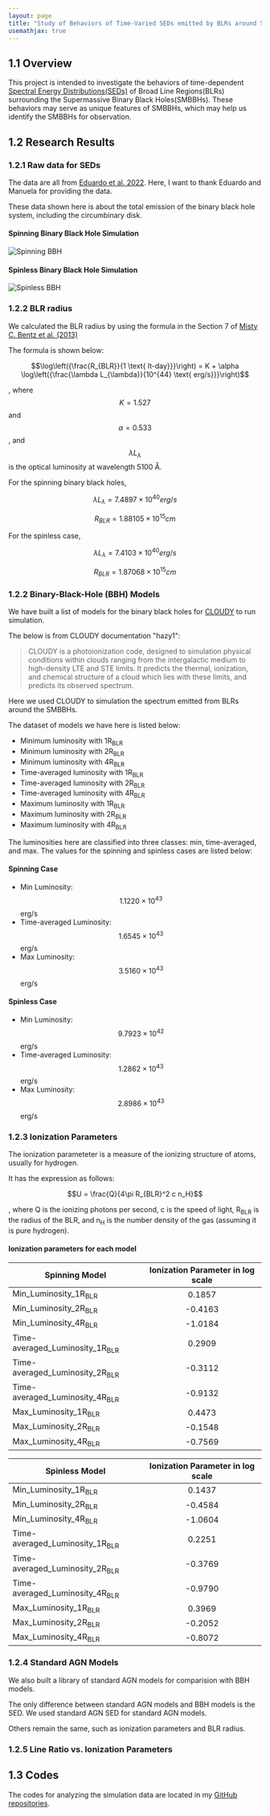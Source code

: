 ```yaml
---
layout: page
title: "Study of Behaviors of Time-Varied SEDs emitted by BLRs around SMBBHs"
usemathjax: true
---
```

## 1.1 Overview

This project is intended to investigate the behaviors of time-dependent [Spectral Energy Distributions(SEDs)](https://en.wikipedia.org/wiki/Spectral_energy_distribution) of Broad Line Regions(BLRs) surrounding the Supermassive Binary Black Holes(SMBBHs). These behaviors may serve as unique features of SMBBHs, which may help us identify the SMBBHs for observation.
## 1.2 Research Results

### 1.2.1 Raw data for SEDs

The data are all from [Eduardo et al. 2022](https://iopscience.iop.org/article/10.3847/1538-4357/ac56de). Here, I want to thank Eduardo and Manuela for providing the data.

These data shown here is about the total emission of the binary black hole system, including the circumbinary disk.

#### Spinning Binary Black Hole Simulation
![Spinning BBH](https://github.com/zj4050/zj4050.github.io/assets/99605082/78cf381c-ad2b-4423-b7dd-44dbd94f6e4b)
#### Spinless Binary Black Hole Simulation
![Spinless BBH](https://github.com/zj4050/zj4050.github.io/assets/99605082/fa760db5-a59f-4a96-bd66-25cf13615185)

### 1.2.2 BLR radius

We calculated the BLR radius by using the formula in the Section 7 of [Misty C. Bentz et al. (2013)](https://iopscience.iop.org/article/10.1088/0004-637X/767/2/149)

The formula is shown below:

$$\log\left({\frac{R_{BLR}}{1 \text{ lt-day}}}\right) = K + \alpha \log\left({\frac{\lambda L_{\lambda}}{10^{44} \text{ erg/s}}}\right)$$

, where $$K = 1.527$$ and $$\alpha = 0.533$$, and $$\lambda L_{\lambda}$$ is the optical luminosity at wavelength 5100 <span>&#8491;</span>.

For the spinning binary black holes,  

$$\lambda L_{\lambda} = 7.4897\times 10^{40} erg/s$$

$$R_{BLR} = 1.88105\times 10^{15} cm $$

For the spinless case, 

$$\lambda L_{\lambda} = 7.4103\times 10^{40} erg/s$$

$$R_{BLR} = 1.87068\times 10^{15} cm$$

### 1.2.2 Binary-Black-Hole (BBH) Models

We have built a list of models for the binary black holes for [CLOUDY](https://trac.nublado.org) to run simulation.

The below is from CLOUDY documentation "hazy1":
>CLOUDY is a photoionization code, designed to simulation physical conditions within clouds ranging from the intergalactic medium to high-density LTE and STE limits. It predicts the thermal, ionization, and chemical structure of a cloud which lies with these limits, and predicts its observed spectrum.

Here we used CLOUDY to simulation the spectrum emitted from BLRs around the SMBBHs.

The dataset of models we have here is listed below:

- Minimum luminosity with 1R<sub>BLR</sub>
- Minimum luminosity with 2R<sub>BLR</sub>
- Minimum luminosity with 4R<sub>BLR</sub>
- Time-averaged luminosity with 1R<sub>BLR</sub>
- Time-averaged luminosity with 2R<sub>BLR</sub>
- Time-averaged luminosity with 4R<sub>BLR</sub>
- Maximum luminosity with 1R<sub>BLR</sub>
- Maximum luminosity with 2R<sub>BLR</sub>
- Maximum luminosity with 4R<sub>BLR</sub>


The luminosities here are classified into three classes: min, time-averaged, and max. The values for the spinning and spinless cases are listed below:

#### Spinning Case

- Min Luminosity: $$1.1220\times 10^{43}$$ erg/s
- Time-averaged Luminosity: $$1.6545\times 10^{43}$$ erg/s
- Max Luminosity: $$3.5160\times 10^{43}$$ erg/s

#### Spinless Case

- Min Luminosity: $$9.7923\times 10^{42}$$ erg/s
- Time-averaged Luminosity: $$1.2862\times 10^{43}$$ erg/s
- Max Luminosity: $$2.8986\times 10^{43}$$ erg/s




### 1.2.3 Ionization Parameters

The ionization parameteter is a measure of the ionizing structure of atoms, usually for hydrogen.

It has the expression as follows:

$$U = \frac{Q}{4\pi R_{BLR}^2 c n_H}$$

, where Q is the ionizing photons per second, c is the speed of light, R<sub>BLR</sub> is the radius of the BLR, and n<sub>H</sub> is the number density of the gas (assuming it is pure hydrogen).

#### Ionization parameters for each model


| Spinning Model                               | Ionization Parameter in log scale |
|----------------------------------------------|:---------------------------------:|
| Min_Luminosity_1R<sub>BLR</sub>              |          0.1857                   |
| Min_Luminosity_2R<sub>BLR</sub>              |          -0.4163                  |
| Min_Luminosity_4R<sub>BLR</sub>              |          -1.0184                  |
| Time-averaged_Luminosity_1R<sub>BLR</sub>    |          0.2909                   |
| Time-averaged_Luminosity_2R<sub>BLR</sub>    |          -0.3112                  |
| Time-averaged_Luminosity_4R<sub>BLR</sub>    |          -0.9132                  |
| Max_Luminosity_1R<sub>BLR</sub>              |          0.4473                   |
| Max_Luminosity_2R<sub>BLR</sub>              |          -0.1548                  |
| Max_Luminosity_4R<sub>BLR</sub>              |          -0.7569                  |


| Spinless Model                               | Ionization Parameter in log scale |
|----------------------------------------------|:---------------------------------:|
| Min_Luminosity_1R<sub>BLR</sub>              |          0.1437                   |
| Min_Luminosity_2R<sub>BLR</sub>              |          -0.4584                  |
| Min_Luminosity_4R<sub>BLR</sub>              |          -1.0604                  |
| Time-averaged_Luminosity_1R<sub>BLR</sub>    |          0.2251                   |
| Time-averaged_Luminosity_2R<sub>BLR</sub>    |          -0.3769                  |
| Time-averaged_Luminosity_4R<sub>BLR</sub>    |          -0.9790                  |
| Max_Luminosity_1R<sub>BLR</sub>              |          0.3969                   |
| Max_Luminosity_2R<sub>BLR</sub>              |          -0.2052                  |
| Max_Luminosity_4R<sub>BLR</sub>              |          -0.8072                  |


### 1.2.4 Standard AGN Models

We also built a library of standard AGN models for comparision with BBH models.

The only difference between standard AGN models and BBH models is the SED. We used standard AGN SED for standard AGN models.

Others remain the same, such as ionization parameters and BLR radius.

### 1.2.5 Line Ratio vs. Ionization Parameters
## 1.3 Codes

The codes for analyzing the simulation data are located in my [GitHub repositories](https://github.com/zj4050/Binary-black-holes).